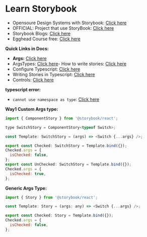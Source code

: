 # Learn Storybook

- Opensoure Design Systems with Storybook: [Click here](https://dev.to/zymantaskatinas/9-amazing-open-source-storybooks-3a8o)
- OFFICIAL: Project that use StoryBook: [Click here](https://storybook.js.org/showcase/projects)
- Storybook Blogs: [Click here](https://storybook.js.org/blog/tag/open-source/)
- Egghead Course free: [Click here](https://egghead.io/lessons/react-configure-react-storybook-for-use-with-typescript)

**Quick Links in Docs:**
- **Args:** [Click here](https://storybook.js.org/docs/react/writing-stories/args)
- ArgsTypes: [Click here](https://storybook.js.org/docs/react/api/argtypes)- How to write stories: [Click here](https://storybook.js.org/docs/react/writing-stories/introduction#using-args)
- Configure Typescript: [Click here](https://storybook.js.org/docs/react/configure/typescript)
- Writing Stories in Typescript: [Click here](https://storybook.js.org/blog/writing-stories-in-typescript/)
- Controls: [Click here](https://storybook.js.org/docs/react/essentials/controls)



**typescript error:**
- `cannot use namespace as type`: [Click here](https://www.google.com/search?q=cannot+use+namespace+as+type)


**Way1 Custom Args type:**

```js
import { ComponentStory } from '@storybook/react';

type SwitchStory = ComponentStory<typeof Switch>;

const Template: SwitchStory = (args) => <Switch {...args} />;

export const Checked: SwitchStory = Template.bind({});
Checked.args = {
  isChecked: false,
};
export const UnChecked: SwitchStory = Template.bind({});
Checked.args = {
  isChecked: true,
};

```

**Generic Args Type:**

```js
import { Story } from '@storybook/react';

const Template: Story = (args: any) => <Switch {...args} />;

export const Checked: Story = Template.bind({});
Checked.args = {
  isChecked: false,
};

```
